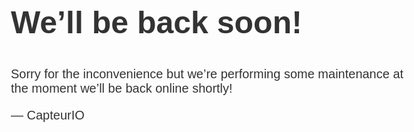 <!doctype html>
<title>Site Maintenance</title>
<style>
  body { text-align: center; padding: 150px; }
  h1 { font-size: 50px; }
  body { font: 20px Helvetica, sans-serif; color: #333; }
  article { display: block; text-align: left; width: 650px; margin: 0 auto; }
  a { color: #dc8100; text-decoration: none; }
  a:hover { color: #333; text-decoration: none; }
</style>

<article>
    <h1>We&rsquo;ll be back soon!</h1>
    <div>
        <p>Sorry for the inconvenience but we&rsquo;re performing some maintenance at the moment we&rsquo;ll be back online shortly!</p>
        <p>&mdash; CapteurIO </p>
    </div>
</article>

